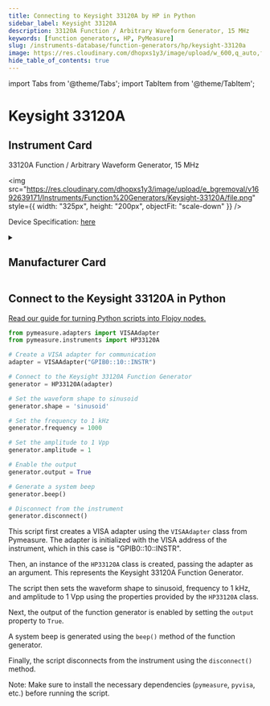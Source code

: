 ```yaml
---
title: Connecting to Keysight 33120A by HP in Python
sidebar_label: Keysight 33120A
description: 33120A Function / Arbitrary Waveform Generator, 15 MHz
keywords: [function generators, HP, PyMeasure]
slug: /instruments-database/function-generators/hp/keysight-33120a
image: https://res.cloudinary.com/dhopxs1y3/image/upload/w_600,q_auto,f_auto/e_bgremoval/v1692639171/Instruments/Function%20Generators/Keysight-33120A/file.jpg
hide_table_of_contents: true
---
```


import Tabs from '@theme/Tabs';
import TabItem from '@theme/TabItem';

# Keysight 33120A

## Instrument Card

<div className="flex">

<div>

33120A Function / Arbitrary Waveform Generator, 15 MHz

</div>

<img src="https://res.cloudinary.com/dhopxs1y3/image/upload/e_bgremoval/v1692639171/Instruments/Function%20Generators/Keysight-33120A/file.png" style={{ width: "325px", height: "200px", objectFit: "scale-down" }} />

</div>

<div className="flex text-center">

<p>Device Specification: <a target="\_blank" href="https://www.keysight.com/us/en/assets/7018-06809/data-sheets/5968-0125.pdf">here</a></p>

</div>

<details style={{ marginTop: "15px"}}>
<summary><h2>Manufacturer Card</h2></summary>

<img src="https://res.cloudinary.com/dhopxs1y3/image/upload/v1692125999/Instruments/Vendor%20Logos/HP.png" style={{ width: "100%", height: "170px",objectFit: "scale-down" }} />

Keysight Technologies, or Keysight, is an American company that manufactures electronics test and measurement equipment and software.

<ul>
  <li>Headquarters: USA</li>
  <li>Yearly Revenue (millions, USD): 5420.0</li>
  <li>Vendor Website: <a href="https://www.keysight.com/us/en/home.html">here</a></li>
</ul>
</details>

## Connect to the Keysight 33120A in Python

[Read our guide for turning Python scripts into Flojoy nodes.](https://docs.flojoy.ai/custom-nodes/creating-custom-node/)
<Tabs>
<TabItem value="PyMeasure" label="PyMeasure">


```python
from pymeasure.adapters import VISAAdapter
from pymeasure.instruments import HP33120A

# Create a VISA adapter for communication
adapter = VISAAdapter("GPIB0::10::INSTR")

# Connect to the Keysight 33120A Function Generator
generator = HP33120A(adapter)

# Set the waveform shape to sinusoid
generator.shape = 'sinusoid'

# Set the frequency to 1 kHz
generator.frequency = 1000

# Set the amplitude to 1 Vpp
generator.amplitude = 1

# Enable the output
generator.output = True

# Generate a system beep
generator.beep()

# Disconnect from the instrument
generator.disconnect()
```

This script first creates a VISA adapter using the `VISAAdapter` class from Pymeasure. The adapter is initialized with the VISA address of the instrument, which in this case is "GPIB0::10::INSTR".

Then, an instance of the `HP33120A` class is created, passing the adapter as an argument. This represents the Keysight 33120A Function Generator.

The script then sets the waveform shape to sinusoid, frequency to 1 kHz, and amplitude to 1 Vpp using the properties provided by the `HP33120A` class.

Next, the output of the function generator is enabled by setting the `output` property to `True`.

A system beep is generated using the `beep()` method of the function generator.

Finally, the script disconnects from the instrument using the `disconnect()` method.

Note: Make sure to install the necessary dependencies (`pymeasure`, `pyvisa`, etc.) before running the script.

</TabItem>
</Tabs>
